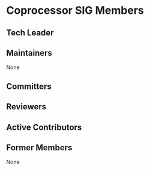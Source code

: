 # Coprocessor SIG Members

## Tech Leader


## Maintainers

None

## Committers

## Reviewers

## Active Contributors

## Former Members

None

